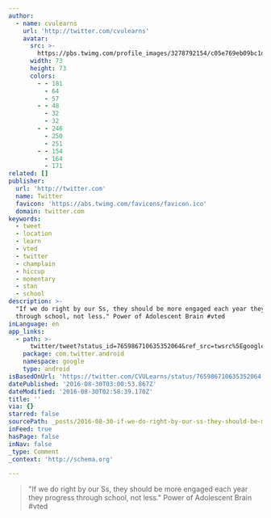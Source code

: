 ```yaml
---
author:
  - name: cvulearns
    url: 'http://twitter.com/cvulearns'
    avatar:
      src: >-
        https://pbs.twimg.com/profile_images/3278792154/c05e769eb09bc1d5304c2b89974a3ab8_bigger.jpeg
      width: 73
      height: 73
      colors:
        - - 181
          - 64
          - 57
        - - 48
          - 32
          - 32
        - - 246
          - 250
          - 251
        - - 154
          - 164
          - 171
related: []
publisher:
  url: 'http://twitter.com'
  name: Twitter
  favicon: 'https://abs.twimg.com/favicons/favicon.ico'
  domain: twitter.com
keywords:
  - tweet
  - location
  - learn
  - vted
  - twitter
  - champlain
  - hiccup
  - momentary
  - stan
  - school
description: >-
  "If we do right by our Ss, they should be more engaged each year they progress
  through school, not less." Power of Adolescent Brain #vted
inLanguage: en
app_links:
  - path: >-
      twitter/tweet?status_id=765986710635352064&ref_src=twsrc%5Egoogle%7Ctwcamp%5Eandroidseo%7Ctwgr%5Estatus%7Ctwterm%5E765986710635352064
    package: com.twitter.android
    namespace: google
    type: android
isBasedOnUrl: 'https://twitter.com/CVULearns/status/765986710635352064'
datePublished: '2016-08-30T03:00:53.867Z'
dateModified: '2016-08-30T02:58:39.170Z'
title: ''
via: {}
starred: false
sourcePath: _posts/2016-08-30-if-we-do-right-by-our-ss-they-should-be-more-engaged-each.md
inFeed: true
hasPage: false
inNav: false
_type: Comment
_context: 'http://schema.org'

---
```

> "If we do right by our Ss, they should be more engaged each year they progress through school, not less." Power of Adolescent Brain \#vted